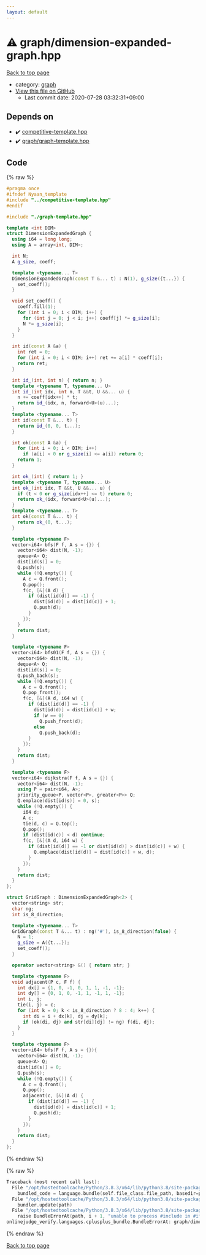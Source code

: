 ```yaml
---
layout: default
---
```


<!-- mathjax config similar to math.stackexchange -->
<script type="text/javascript" async
  src="https://cdnjs.cloudflare.com/ajax/libs/mathjax/2.7.5/MathJax.js?config=TeX-MML-AM_CHTML">
</script>
<script type="text/x-mathjax-config">
  MathJax.Hub.Config({
    TeX: { equationNumbers: { autoNumber: "AMS" }},
    tex2jax: {
      inlineMath: [ ['$','$'] ],
      processEscapes: true
    },
    "HTML-CSS": { matchFontHeight: false },
    displayAlign: "left",
    displayIndent: "2em"
  });
</script>

<script type="text/javascript" src="https://cdnjs.cloudflare.com/ajax/libs/jquery/3.4.1/jquery.min.js"></script>
<script src="https://cdn.jsdelivr.net/npm/jquery-balloon-js@1.1.2/jquery.balloon.min.js" integrity="sha256-ZEYs9VrgAeNuPvs15E39OsyOJaIkXEEt10fzxJ20+2I=" crossorigin="anonymous"></script>
<script type="text/javascript" src="../../assets/js/copy-button.js"></script>
<link rel="stylesheet" href="../../assets/css/copy-button.css" />


# :warning: graph/dimension-expanded-graph.hpp

<a href="../../index.html">Back to top page</a>

* category: <a href="../../index.html#f8b0b924ebd7046dbfa85a856e4682c8">graph</a>
* <a href="{{ site.github.repository_url }}/blob/master/graph/dimension-expanded-graph.hpp">View this file on GitHub</a>
    - Last commit date: 2020-07-28 03:32:31+09:00




## Depends on

* :heavy_check_mark: <a href="../competitive-template.hpp.html">competitive-template.hpp</a>
* :heavy_check_mark: <a href="graph-template.hpp.html">graph/graph-template.hpp</a>


## Code

<a id="unbundled"></a>
{% raw %}
```cpp
#pragma once
#ifndef Nyaan_template
#include "../competitive-template.hpp"
#endif

#include "./graph-template.hpp"

template <int DIM>
struct DimensionExpandedGraph {
  using i64 = long long;
  using A = array<int, DIM>;

  int N;
  A g_size, coeff;

  template <typename... T>
  DimensionExpandedGraph(const T &... t) : N(1), g_size({t...}) {
    set_coeff();
  }

  void set_coeff() {
    coeff.fill(1);
    for (int i = 0; i < DIM; i++) {
      for (int j = 0; j < i; j++) coeff[j] *= g_size[i];
      N *= g_size[i];
    }
  }

  int id(const A &a) {
    int ret = 0;
    for (int i = 0; i < DIM; i++) ret += a[i] * coeff[i];
    return ret;
  }

  int id_(int, int n) { return n; }
  template <typename T, typename... U>
  int id_(int idx, int n, T &&t, U &&... u) {
    n += coeff[idx++] * t;
    return id_(idx, n, forward<U>(u)...);
  }
  template <typename... T>
  int id(const T &... t) {
    return id_(0, 0, t...);
  }

  int ok(const A &a) {
    for (int i = 0; i < DIM; i++)
      if (a[i] < 0 or g_size[i] <= a[i]) return 0;
    return 1;
  }

  int ok_(int) { return 1; }
  template <typename T, typename... U>
  int ok_(int idx, T &&t, U &&... u) {
    if (t < 0 or g_size[idx++] <= t) return 0;
    return ok_(idx, forward<U>(u)...);
  }
  template <typename... T>
  int ok(const T &... t) {
    return ok_(0, t...);
  }

  template <typename F>
  vector<i64> bfs(F f, A s = {}) {
    vector<i64> dist(N, -1);
    queue<A> Q;
    dist[id(s)] = 0;
    Q.push(s);
    while (!Q.empty()) {
      A c = Q.front();
      Q.pop();
      f(c, [&](A d) {
        if (dist[id(d)] == -1) {
          dist[id(d)] = dist[id(c)] + 1;
          Q.push(d);
        }
      });
    }
    return dist;
  }

  template <typename F>
  vector<i64> bfs01(F f, A s = {}) {
    vector<i64> dist(N, -1);
    deque<A> Q;
    dist[id(s)] = 0;
    Q.push_back(s);
    while (!Q.empty()) {
      A c = Q.front();
      Q.pop_front();
      f(c, [&](A d, i64 w) {
        if (dist[id(d)] == -1) {
          dist[id(d)] = dist[id(c)] + w;
          if (w == 0)
            Q.push_front(d);
          else
            Q.push_back(d);
        }
      });
    }
    return dist;
  }

  template <typename F>
  vector<i64> dijkstra(F f, A s = {}) {
    vector<i64> dist(N, -1);
    using P = pair<i64, A>;
    priority_queue<P, vector<P>, greater<P>> Q;
    Q.emplace(dist[id(s)] = 0, s);
    while (!Q.empty()) {
      i64 d;
      A c;
      tie(d, c) = Q.top();
      Q.pop();
      if (dist[id(c)] < d) continue;
      f(c, [&](A d, i64 w) {
        if (dist[id(d)] == -1 or dist[id(d)] > dist[id(c)] + w) {
          Q.emplace(dist[id(d)] = dist[id(c)] + w, d);
        }
      });
    }
    return dist;
  }
};

struct GridGraph : DimensionExpandedGraph<2> {
  vector<string> str;
  char ng;
  int is_8_direction;

  template <typename... T>
  GridGraph(const T &... t) : ng('#'), is_8_direction(false) {
    N = 1;
    g_size = A({t...});
    set_coeff();
  }

  operator vector<string> &() { return str; }

  template <typename F>
  void adjacent(P c, F f) {
    int dx[] = {1, 0, -1, 0, 1, 1, -1, -1};
    int dy[] = {0, 1, 0, -1, 1, -1, 1, -1};
    int i, j;
    tie(i, j) = c;
    for (int k = 0; k < is_8_direction ? 8 : 4; k++) {
      int di = i + dx[k], dj = dy[k];
      if (ok(di, dj) and str[di][dj] != ng) f(di, dj);
    }
  }

  template <typename F>
  vector<i64> bfs(F f, A s = {}){
    vector<i64> dist(N, -1);
    queue<A> Q;
    dist[id(s)] = 0;
    Q.push(s);
    while (!Q.empty()) {
      A c = Q.front();
      Q.pop();
      adjacent(c, [&](A d) {
        if (dist[id(d)] == -1) {
          dist[id(d)] = dist[id(c)] + 1;
          Q.push(d);
        }
      });
    }
    return dist;
  }
};
```
{% endraw %}

<a id="bundled"></a>
{% raw %}
```cpp
Traceback (most recent call last):
  File "/opt/hostedtoolcache/Python/3.8.3/x64/lib/python3.8/site-packages/onlinejudge_verify/docs.py", line 349, in write_contents
    bundled_code = language.bundle(self.file_class.file_path, basedir=pathlib.Path.cwd())
  File "/opt/hostedtoolcache/Python/3.8.3/x64/lib/python3.8/site-packages/onlinejudge_verify/languages/cplusplus.py", line 185, in bundle
    bundler.update(path)
  File "/opt/hostedtoolcache/Python/3.8.3/x64/lib/python3.8/site-packages/onlinejudge_verify/languages/cplusplus_bundle.py", line 306, in update
    raise BundleErrorAt(path, i + 1, "unable to process #include in #if / #ifdef / #ifndef other than include guards")
onlinejudge_verify.languages.cplusplus_bundle.BundleErrorAt: graph/dimension-expanded-graph.hpp: line 3: unable to process #include in #if / #ifdef / #ifndef other than include guards

```
{% endraw %}

<a href="../../index.html">Back to top page</a>

